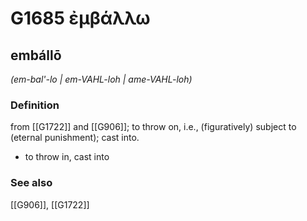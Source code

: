 # G1685 ἐμβάλλω

## embállō

_(em-bal'-lo | em-VAHL-loh | ame-VAHL-loh)_

### Definition

from [[G1722]] and [[G906]]; to throw on, i.e., (figuratively) subject to (eternal punishment); cast into.

- to throw in, cast into

### See also

[[G906]], [[G1722]]

